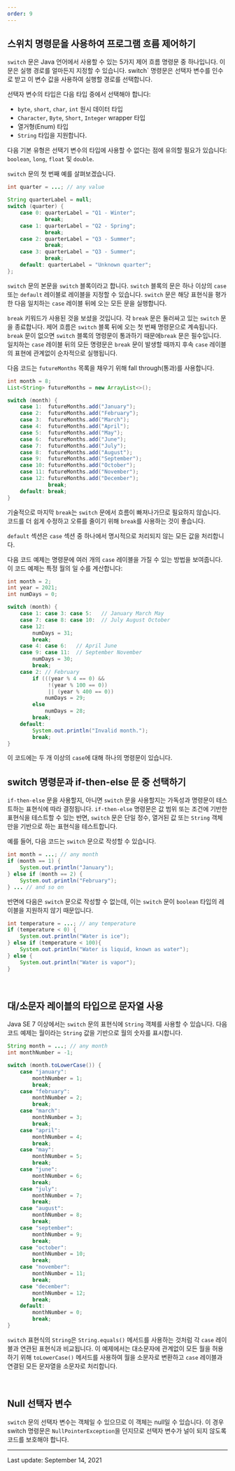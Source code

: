 ```yaml
---
order: 9
---
```

## 스위치 명령문을 사용하여 프로그램 흐름 제어하기

`switch` 문은 Java 언어에서 사용할 수 있는 5가지 제어 흐름 명령문 중 하나입니다. 이 문은 실행 경로를 얼마든지 지정할 수 있습니다. switch` 명령문은 선택자 변수를 인수로 받고 이 변수 값을 사용하여 실행할 경로를 선택합니다.

선택자 변수의 타입은 다음 타입 중에서 선택해야 합니다:

- `byte`, `short`, `char`, `int` 원시 데이터 타입
- `Character`, `Byte`, `Short`, `Integer` wrapper 타입
- 열거형(Enum) 타입
- `String` 타입을 지원합니다.

다음 기본 유형은 선택기 변수의 타입에 사용할 수 없다는 점에 유의할 필요가 있습니다: `boolean`, `long`, `float` 및 `double`.

`switch` 문의 첫 번째 예를 살펴보겠습니다.

```java
int quarter = ...; // any value

String quarterLabel = null;
switch (quarter) {
    case 0: quarterLabel = "Q1 - Winter"; 
            break;
    case 1: quarterLabel = "Q2 - Spring"; 
            break;
    case 2: quarterLabel = "Q3 - Summer"; 
            break;
    case 3: quarterLabel = "Q3 - Summer"; 
            break;
    default: quarterLabel = "Unknown quarter";
};
```


`switch` 문의 본문을 `switch` 블록이라고 합니다. `switch` 블록의 문은 하나 이상의 `case` 또는 `default` 레이블로 레이블을 지정할 수 있습니다. `switch` 문은 해당 표현식을 평가한 다음 일치하는 `case` 레이블 뒤에 오는 모든 문을 실행합니다.

`break` 키워드가 사용된 것을 보셨을 것입니다. 각 `break` 문은 둘러싸고 있는 `switch` 문을 종료합니다. 제어 흐름은 `switch` 블록 뒤에 오는 첫 번째 명령문으로 계속됩니다. `break` 문이 없으면 `switch` 블록의 명령문이 통과하기 때문에`break` 문은 필수입니다. 일치하는 `case` 레이블 뒤의 모든 명령문은 `break` 문이 발생할 때까지 후속 `case` 레이블의 표현에 관계없이 순차적으로 실행됩니다.

다음 코드는 `futureMonths` 목록을 채우기 위해 fall through(통과)를 사용합니다.

```java
int month = 8;
List<String> futureMonths = new ArrayList<>();

switch (month) {
    case 1:  futureMonths.add("January");
    case 2:  futureMonths.add("February");
    case 3:  futureMonths.add("March");
    case 4:  futureMonths.add("April");
    case 5:  futureMonths.add("May");
    case 6:  futureMonths.add("June");
    case 7:  futureMonths.add("July");
    case 8:  futureMonths.add("August");
    case 9:  futureMonths.add("September");
    case 10: futureMonths.add("October");
    case 11: futureMonths.add("November");
    case 12: futureMonths.add("December");
             break;
    default: break;
}
```


기술적으로 마지막 `break`는 `switch` 문에서 흐름이 빠져나가므로 필요하지 않습니다. 코드를 더 쉽게 수정하고 오류를 줄이기 위해 `break`를 사용하는 것이 좋습니다.

`default` 섹션은 `case` 섹션 중 하나에서 명시적으로 처리되지 않는 모든 값을 처리합니다.

다음 코드 예제는 명령문에 여러 개의 `case` 레이블을 가질 수 있는 방법을 보여줍니다. 이 코드 예제는 특정 월의 일 수를 계산합니다:

```java
int month = 2;
int year = 2021;
int numDays = 0;

switch (month) {
    case 1: case 3: case 5:   // January March May
    case 7: case 8: case 10:  // July August October
    case 12:
        numDays = 31;
        break;
    case 4: case 6:   // April June
    case 9: case 11:  // September November
        numDays = 30;
        break;
    case 2: // February
        if (((year % 4 == 0) && 
             !(year % 100 == 0))
             || (year % 400 == 0))
            numDays = 29;
        else
            numDays = 28;
        break;
    default:
        System.out.println("Invalid month.");
        break;
}
```


이 코드에는 두 개 이상의 `case`에 대해 하나의 명령문이 있습니다.

 

## switch 명령문과 if-then-else 문 중 선택하기

`if-then-else` 문을 사용할지, 아니면 `switch` 문을 사용할지는 가독성과 명령문이 테스트하는 표현식에 따라 결정됩니다. `if-then-else` 명령문은 값 범위 또는 조건에 기반한 표현식을 테스트할 수 있는 반면, `switch` 문은 단일 정수, 열거된 값 또는 `String` 객체만을 기반으로 하는 표현식을 테스트합니다.

예를 들어, 다음 코드는 `switch` 문으로 작성할 수 있습니다.

```java
int month = ...; // any month
if (month == 1) {
    System.out.println("January");
} else if (month == 2) {
    System.out.println("February");
} ... // and so on
```


반면에 다음은 `switch` 문으로 작성할 수 없는데, 이는 `switch` 문이 `boolean` 타입의 레이블을 지원하지 않기 때문입니다.

```java
int temperature = ...; // any temperature
if (temperature < 0) {
    System.out.println("Water is ice");
} else if (temperature < 100){
    System.out.println("Water is liquid, known as water");
} else {
    System.out.println("Water is vapor");
}
```


 

## 대/소문자 레이블의 타입으로 문자열 사용

Java SE 7 이상에서는 `switch` 문의 표현식에 `String` 객체를 사용할 수 있습니다. 다음 코드 예제는 월이라는 `String` 값을 기반으로 월의 숫자를 표시합니다.

```java
String month = ...; // any month
int monthNumber = -1;

switch (month.toLowerCase()) {
    case "january":
        monthNumber = 1;
        break;
    case "february":
        monthNumber = 2;
        break;
    case "march":
        monthNumber = 3;
        break;
    case "april":
        monthNumber = 4;
        break;
    case "may":
        monthNumber = 5;
        break;
    case "june":
        monthNumber = 6;
        break;
    case "july":
        monthNumber = 7;
        break;
    case "august":
        monthNumber = 8;
        break;
    case "september":
        monthNumber = 9;
        break;
    case "october":
        monthNumber = 10;
        break;
    case "november":
        monthNumber = 11;
        break;
    case "december":
        monthNumber = 12;
        break;
    default: 
        monthNumber = 0;
        break;
}
```


`switch` 표현식의 `String`은 `String.equals()` 메서드를 사용하는 것처럼 각 `case` 레이블과 연관된 표현식과 비교됩니다. 이 예제에서는 대소문자에 관계없이 모든 월을 허용하기 위해 `toLowerCase()` 메서드를 사용하여 월을 소문자로 변환하고 `case` 레이블과 연결된 모든 문자열을 소문자로 처리합니다.

 

## Null 선택자 변수

`switch` 문의 선택자 변수는 객체일 수 있으므로 이 객체는 null일 수 있습니다. 이 경우 switch 명령문은 `NullPointerException`을 던지므로 선택자 변수가 널이 되지 않도록 코드를 보호해야 합니다.

---
Last update: September 14, 2021